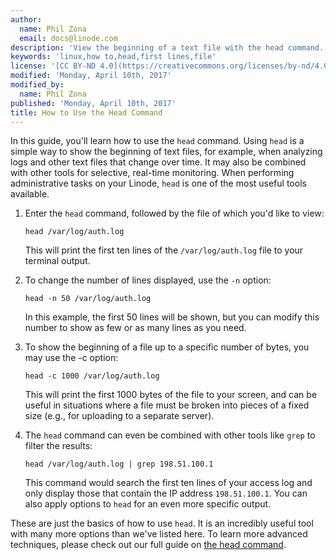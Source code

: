 ```yaml
---
author:
  name: Phil Zona
  email: docs@linode.com
description: 'View the beginning of a text file with the head command.'
keywords: 'linux,how to,head,first lines,file'
license: '[CC BY-ND 4.0](https://creativecommons.org/licenses/by-nd/4.0)'
modified: 'Monday, April 10th, 2017'
modified_by:
  name: Phil Zona
published: 'Monday, April 10th, 2017'
title: How to Use the Head Command
---
```


In this guide, you'll learn how to use the `head` command. Using `head` is a simple way to show the beginning of text files, for example, when analyzing logs and other text files that change over time. It may also be combined with other tools for selective, real-time monitoring. When performing administrative tasks on your Linode, `head` is one of the most useful tools available.

1.  Enter the `head` command, followed by the file of which you'd like to view:

        head /var/log/auth.log

    This will print the first ten lines of the `/var/log/auth.log` file to your terminal output. 

2.  To change the number of lines displayed, use the `-n` option:

        head -n 50 /var/log/auth.log

    In this example, the first 50 lines will be shown, but you can modify this number to show as few or as many lines as you need.

3.  To show the beginning of a file up to a specific number of bytes, you may use the -c option:

        head -c 1000 /var/log/auth.log

    This will print the first 1000 bytes of the file to your screen, and can be useful in situations where a file must be broken into pieces of a fixed size (e.g., for uploading to a separate server).

4.  The `head` command can even be combined with other tools like `grep` to filter the results:

        head /var/log/auth.log | grep 198.51.100.1

    This command would search the first ten lines of your access log and only display those that contain the IP address `198.51.100.1`. You can also apply options to `head` for an even more specific output.

These are just the basics of how to use `head`. It is an incredibly useful tool with many more options than we've listed here. To learn more advanced techniques, please check out our full guide on [the head command](/docs/tools-reference/tools/view-the-beginning-of-text-files-with-head).